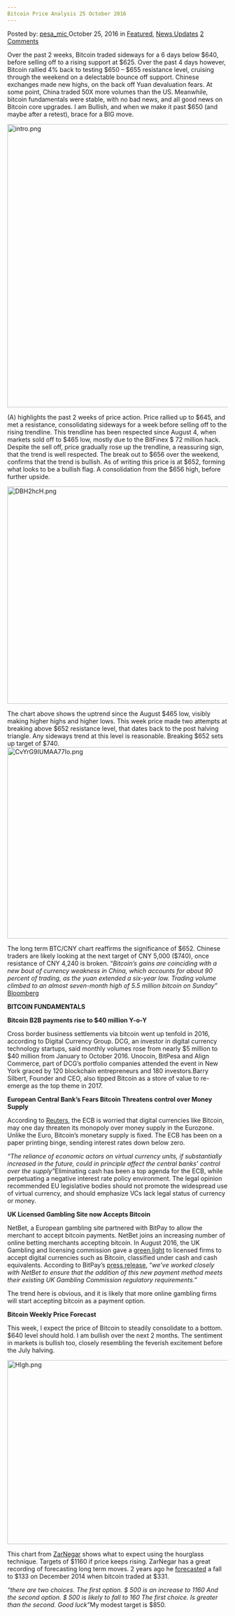 ```yaml
---
Bitcoin Price Analysis 25 October 2016
---
```

<article class="post-listing post-16133 post type-post status-publish format-standard has-post-thumbnail hentry category-deepdot-news category-news-updates tag-3336 tag-2528 tag-analysis tag-bitcoin tag-october tag-price">
    <div class="post-inner">
        <span>Posted by: <a href="https://www.deepdotweb.com/author/pesa_mic/" title="">pesa_mic </a></span>
    <span>October 25, 2016</span>
    <span>in <a href="https://www.deepdotweb.com/category/deepdot-news/" rel="category tag">Featured</a>, <a href="https://www.deepdotweb.com/category/news-updates/" rel="category tag">News Updates</a></span>
    <span><a href="https://www.deepdotweb.com/2016/10/25/bitcoin-price-analysis-25-october-2016/#comments">2 Comments</a></span>
    </p>
    <div class="clear"></div>
    <div class="entry">
    <p>Over the past 2 weeks, Bitcoin traded sideways for a 6 days below $640, before selling off to a rising support at $625. Over the past 4 days however, Bitcoin rallied 4% back to testing $650 &#8211; $655 resistance level, cruising through the weekend on a delectable bounce off support. Chinese exchanges made new highs, on the back off Yuan devaluation fears. At some point, China traded 50X more volumes than the US. Meanwhile, bitcoin fundamentals were stable, with no bad news, and all good news on Bitcoin core upgrades. I am Bullish, and when we make it past $650 (and maybe after a retest), brace for a BIG move.</p>
    <p><img class="wp-image-16134 aligncenter" src="https://www.deepdotweb.com/wp-content/uploads/2016/10/intro-png.png" alt="intro.png" width="919" height="648" srcset="https://www.deepdotweb.com/wp-content/uploads/2016/10/intro-png.png 1214w, https://www.deepdotweb.com/wp-content/uploads/2016/10/intro-png-300x212.png 300w, https://www.deepdotweb.com/wp-content/uploads/2016/10/intro-png-1024x722.png 1024w" sizes="(max-width: 919px) 100vw, 919px"/></p>
    <p>(A) highlights the past 2 weeks of price action. Price rallied up to $645, and met a resistance, consolidating sideways for a week before selling off to the rising trendline. This trendline has been respected since August 4, when markets sold off to $465 low, mostly due to the BitFinex $ 72 million hack. Despite the sell off, price gradually rose up the trendline, a reassuring sign, that the trend is well respected. The break out to $656 over the weekend, confirms that the trend is bullish. As of writing this price is at $652, forming what looks to be a bullish flag. A consolidation from the $656 high, before further upside.</p>
    <p><img class="wp-image-16135 aligncenter" src="https://www.deepdotweb.com/wp-content/uploads/2016/10/dbh2hch-png.png" alt="DBH2hcH.png" width="824" height="497" srcset="https://www.deepdotweb.com/wp-content/uploads/2016/10/dbh2hch-png.png 1503w, https://www.deepdotweb.com/wp-content/uploads/2016/10/dbh2hch-png-300x181.png 300w, https://www.deepdotweb.com/wp-content/uploads/2016/10/dbh2hch-png-1024x618.png 1024w" sizes="(max-width: 824px) 100vw, 824px"/></p>
    <p>The chart above shows the uptrend since the August $465 low, visibly making higher highs and higher lows. This week price made two attempts at breaking above $652 resistance level, that dates back to the post halving triangle. Any sideways trend at this level is reasonable. Breaking $652 sets up target of $740. <img class="wp-image-16136 aligncenter" src="https://www.deepdotweb.com/wp-content/uploads/2016/10/cvyrg9iumaa77io-png.png" alt="CvYrG9IUMAA77Io.png" width="778" height="438" srcset="https://www.deepdotweb.com/wp-content/uploads/2016/10/cvyrg9iumaa77io-png.png 1200w, https://www.deepdotweb.com/wp-content/uploads/2016/10/cvyrg9iumaa77io-png-300x169.png 300w, https://www.deepdotweb.com/wp-content/uploads/2016/10/cvyrg9iumaa77io-png-1024x577.png 1024w" sizes="(max-width: 778px) 100vw, 778px"/></p>
    <p>The long term BTC/CNY chart reaffirms the significance of $652. Chinese traders are likely looking at the next target of CNY 5,000 ($740), once resistance of CNY 4,240 is broken. “<em>Bitcoin’s gains are coinciding with a new bout of currency weakness in China, which accounts for about 90 percent of trading, as the yuan extended a six-year low. Trading volume climbed to an almost seven-month high of 5.5 million bitcoin on Sunday” </em><a href="http://www.bloomberg.com/news/articles/2016-10-24/bitcoin-jumps-to-three-month-high-as-yuan-weakness-fuels-buying">Bloomberg</a></p>
    <p><strong>BITCOIN FUNDAMENTALS</strong></p>
    <p><strong>Bitcoin B2B payments rise to $40 million Y-o-Y</strong></p>
    <p>Cross border business settlements via bitcoin went up tenfold in 2016, according to Digital Currency Group. DCG, an investor in digital currency technology startups, said monthly volumes rose from nearly $5 million to $40 million from January to October 2016. Unocoin, BitPesa and Align Commerce, part of DCG’s portfolio companies attended the event in New York graced by 120 blockchain entrepreneurs and 180 investors.Barry Silbert, Founder and CEO, also tipped Bitcoin as a store of value to re-emerge as the top theme in 2017.</p>
    <p><strong>European Central Bank&#8217;s Fears Bitcoin Threatens control over Money Supply</strong></p>
    <p>According to <a href="http://www.reuters.com/article/us-ecb-bitcoin-eu-idUSKCN12I1HC">Reuters</a>, the ECB is worried that digital currencies like Bitcoin, may one day threaten its monopoly over money supply in the Eurozone. Unlike the Euro, Bitcoin’s monetary supply is fixed. The ECB has been on a paper printing binge, sending interest rates down below zero.</p>
    <p><em>&#8220;The reliance of economic actors on virtual currency units, if substantially increased in the future, could in principle affect the central banks’ control over the supply”</em>Eliminating cash has been a top agenda for the ECB, while perpetuating a negative interest rate policy environment. The legal opinion recommended EU legislative bodies should not promote the widespread use of virtual currency, and should emphasize VCs lack legal status of currency or money.</p>
    <p><strong>UK Licensed Gambling Site now Accepts Bitcoin</strong></p>
    <p>NetBet, a European gambling site partnered with BitPay to allow the merchant to accept bitcoin payments. NetBet joins an increasing number of online betting merchants accepting bitcoin. In August 2016, the UK Gambling and licensing commission gave a <a href="http://calvinayre.com/2016/08/03/business/uk-gambling-commission-okays-bitcoin-online-licensees/">green light</a> to licensed firms to accept digital currencies such as Bitcoin, classified under cash and cash equivalents. According to BitPay’s <a href="https://blog.bitpay.com/netbet-accepts-bitcoin/">press release</a>, “<em>we&#8217;ve worked closely with NetBet to ensure that the addition of this new payment method meets their existing UK Gambling Commission regulatory requirements.”</em></p>
    <p>The trend here is obvious, and it is likely that more online gambling firms will start accepting bitcoin as a payment option.</p>
    <p><strong>Bitcoin Weekly Price Forecast</strong></p>
    <p>This week, I expect the price of Bitcoin to steadily consolidate to a bottom. $640 level should hold. I am bullish over the next 2 months. The sentiment in markets is bullish too, closely resembling the feverish excitement before the July halving.</p>
    <p><img class="wp-image-16137 aligncenter" src="https://www.deepdotweb.com/wp-content/uploads/2016/10/high-png.png" alt="HIgh.png" width="906" height="421" srcset="https://www.deepdotweb.com/wp-content/uploads/2016/10/high-png.png 1160w, https://www.deepdotweb.com/wp-content/uploads/2016/10/high-png-300x139.png 300w, https://www.deepdotweb.com/wp-content/uploads/2016/10/high-png-1024x476.png 1024w, https://www.deepdotweb.com/wp-content/uploads/2016/10/high-png-272x125.png 272w" sizes="(max-width: 906px) 100vw, 906px"/></p>
    <p>This chart from <a href="https://www.tradingview.com/u/ZarNegar/">ZarNegar</a> shows what to expect using the hourglass technique. Targets of $1160 if price keeps rising. ZarNegar has a great recording of forecasting long term moves. 2 years ago he <a href="https://www.tradingview.com/chart/BTCUSD/MW7ZZW0C-BTC-is-Falling/">forecasted</a> a fall to $133 on December 2014 when bitcoin traded at $331.</p>
    <p><em>“there are two choices. The first option. $ 500 is an increase to 1160 And the second option. $ 500 is likely to fall to 160 The first choice. Is greater than the second. Good luck”</em>My modest target is $850.</p>
    </div>
    <span style="display:none"><a href="https://www.deepdotweb.com/tag/2016/" rel="tag">2016</a> <a href="https://www.deepdotweb.com/tag/25/" rel="tag">25</a> <a href="https://www.deepdotweb.com/tag/analysis/" rel="tag">analysis</a> <a href="https://www.deepdotweb.com/tag/bitcoin/" rel="tag">bitcoin</a> <a href="https://www.deepdotweb.com/tag/october/" rel="tag">october</a> <a href="https://www.deepdotweb.com/tag/price/" rel="tag">price</a></span> <span style="display:none" class="updated">2016-10-25</span>
    <div style="display:none" class="vcard author" itemprop="author" itemscope itemtype="http://schema.org/Person"><strong class="fn" itemprop="name"><a href="https://www.deepdotweb.com/author/pesa_mic/" title="Posts by pesa_mic" rel="author">pesa_mic</a></strong></div>
    </div>
</article>

